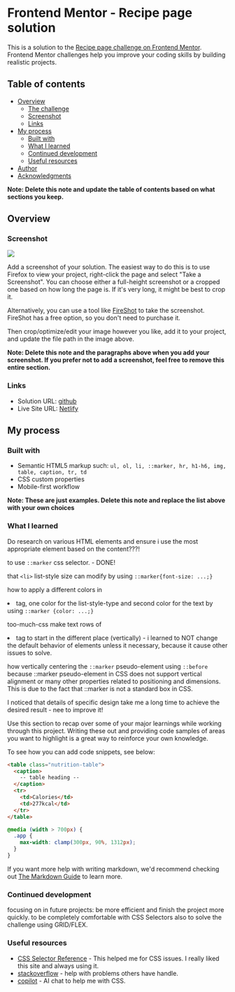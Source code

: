 # Frontend Mentor - Recipe page solution

This is a solution to the [Recipe page challenge on Frontend Mentor](https://www.frontendmentor.io/challenges/recipe-page-KiTsR8QQKm). Frontend Mentor challenges help you improve your coding skills by building realistic projects.

## Table of contents

- [Overview](#overview)
  - [The challenge](#the-challenge)
  - [Screenshot](#screenshot)
  - [Links](#links)
- [My process](#my-process)
  - [Built with](#built-with)
  - [What I learned](#what-i-learned)
  - [Continued development](#continued-development)
  - [Useful resources](#useful-resources)
- [Author](#author)
- [Acknowledgments](#acknowledgments)

**Note: Delete this note and update the table of contents based on what sections you keep.**

## Overview

### Screenshot

![](./screenshot.jpg)

Add a screenshot of your solution. The easiest way to do this is to use Firefox to view your project, right-click the page and select "Take a Screenshot". You can choose either a full-height screenshot or a cropped one based on how long the page is. If it's very long, it might be best to crop it.

Alternatively, you can use a tool like [FireShot](https://getfireshot.com/) to take the screenshot. FireShot has a free option, so you don't need to purchase it.

Then crop/optimize/edit your image however you like, add it to your project, and update the file path in the image above.

**Note: Delete this note and the paragraphs above when you add your screenshot. If you prefer not to add a screenshot, feel free to remove this entire section.**

### Links

- Solution URL: [github](https://github.com/raficode2303/recipe-page-main.git)
- Live Site URL: [Netlify](https://recipe-page-main-2024.netlify.app/)

## My process

### Built with

- Semantic HTML5 markup such: `ul, ol, li, ::marker, hr, h1-h6, img, table, caption, tr, td `
- CSS custom properties
- Mobile-first workflow

**Note: These are just examples. Delete this note and replace the list above with your own choices**

### What I learned

Do research on various HTML elements and ensure i use the most appropriate element based on the content???!

to use `::marker` css selector. - DONE!

that `<li>` list-style size can modify by using `::marker{font-size: ...;}`

how to apply a different colors in <li> tag, one color for the list-style-type and second color for the text by using `::marker {color: ...;}`

too-much-css make text rows of <li> tag to start in the different place (vertically) - i learned to NOT change the default behavior of elements unless it necessary, because it cause other issues to solve.

how vertically centering the `::marker` pseudo-element using `::before` because ::marker pseudo-element in CSS does not support vertical alignment or many other properties related to positioning and dimensions. This is due to the fact that ::marker is not a standard box in CSS.

I noticed that details of specific design take me a long time to achieve the desired result - nee to improve it!

Use this section to recap over some of your major learnings while working through this project. Writing these out and providing code samples of areas you want to highlight is a great way to reinforce your own knowledge.

To see how you can add code snippets, see below:

```html
<table class="nutrition-table">
  <caption>
    -- table heading --
  </caption>
  <tr>
    <td>Calories</td>
    <td>277kcal</td>
  </tr>
</table>
```

```css
@media (width > 700px) {
  .app {
    max-width: clamp(300px, 90%, 1312px);
  }
}
```

If you want more help with writing markdown, we'd recommend checking out [The Markdown Guide](https://www.markdownguide.org/) to learn more.

### Continued development

focusing on in future projects: be more efficient and finish the project more quickly. to be completely comfortable with CSS Selectors also to solve the challenge using GRID/FLEX.

### Useful resources

- [CSS Selector Reference](https://www.w3schools.com/cssref/css_selectors.php) - This helped me for CSS issues. I really liked this site and always using it.
- [stackoverflow](https://stackoverflow.com/) - help with problems others have handle.
- [copilot](https://copilot.microsoft.com/) - AI chat to help me with CSS.
